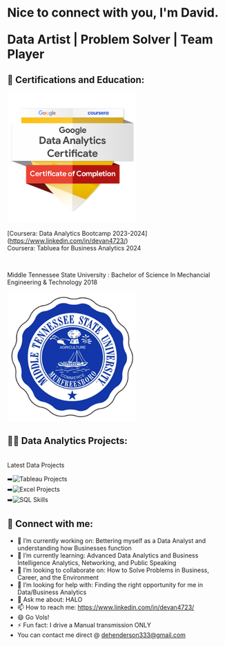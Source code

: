 <h1> Nice to connect with you, I'm David. 
    


Data Artist | Problem Solver | Team Player
<br> 

<h2> 🤳 Certifications and Education:</h2>
</head>
<body>
    <img src="https://github.com/xDavidHx/DavidHenderson.github.io/blob/main/google-data-analytics-professional-certificate.2.png"  width="300" height="300">
</body>
</html>

[Coursera: Data Analytics Bootcamp 2023-2024] (https://www.linkedin.com/in/devan4723/) <br>
Coursera: Tabluea for Business Analytics 2024

<br>

Middle Tennessee State University : Bachelor of Science In Mechancial Engineering & Technology 2018
</head>
<body>
    <img src="https://github.com/xDavidHx/DavidHenderson.github.io/blob/main/MTSU%20logo%20for%20Github.webp" alt="MTSU seal logo" width="300" height="300">
</body>
</html>



<h2>👨‍💻 Data Analytics Projects:</h2><br> 
Latest Data Projects <br>

➡️![Tableau Projects](https://github.com/xDavidHx/davids_tableau_vizzes) <br>
➡️![Excel Projects](https://github.com/xDavidHx/Excel_projects) <br>
➡️![SQL Skills](https://github.com/xDavidHx/SQL_code_lessons-) <br>

<h2> 🤳 Connect with me:</h2>

[linkedin]: https://www.linkedin.com/in/devan4723/
[Email]: Dehenderson333@gmail.com 



- 🔭 I’m currently working on: Bettering myself as a Data Analyst and understanding how Businesses function
- 🌱 I’m currently learning: Advanced Data Analytics and Business Intelligence Analytics, Networking, and Public Speaking
- 👯 I’m looking to collaborate on: How to Solve Problems in Business, Career, and the Environment
- 🤔 I’m looking for help with: Finding the right opportunity for me in Data/Business Analytics
- 💬 Ask me about: HALO 
- 📫 How to reach me: https://www.linkedin.com/in/devan4723/
- 😄 Go Vols! 
- ⚡ Fun fact: I drive a Manual transmission ONLY <br>
-  You can contact me direct @ dehenderson333@gmail.com 
